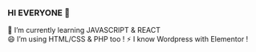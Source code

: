 ### HI EVERYONE 👋

🌱 I’m currently learning JAVASCRIPT & REACT  
😄 I’m using HTML/CSS & PHP too !
⚡ I know Wordpress with Elementor !
<!--
**theocbr/theocbr** is a ✨ _special_ ✨ repository because its `README.md` (this file) appears on your GitHub profile.

Here are some ideas to get you started:

- 🔭 I’m currently working on ...
- 🌱 I’m currently learning ...
- 👯 I’m looking to collaborate on ...
- 🤔 I’m looking for help with ...
- 💬 Ask me about ...
- 📫 How to reach me: ...
- 😄 Pronouns: ...
- ⚡ Fun fact: ...
-->
